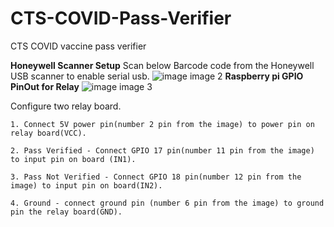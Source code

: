 # CTS-COVID-Pass-Verifier
CTS COVID vaccine pass verifier


**Honeywell Scanner Setup** 
  Scan below Barcode code from the Honeywell USB scanner to enable serial usb.
   ![image](https://user-images.githubusercontent.com/45216584/146660975-41be57b9-7d8a-48f4-a86b-e1d41588aafa.png)
  image 2
**Raspberry pi GPIO PinOut for Relay** 
  ![image](https://user-images.githubusercontent.com/45216584/146830382-7400a04a-d538-48c2-bada-c808d45a6fa4.png)
  image 3

  Configure two relay board.

    1. Connect 5V power pin(number 2 pin from the image) to power pin on relay board(VCC).

    2. Pass Verified - Connect GPIO 17 pin(number 11 pin from the image) to input pin on board (IN1).

    3. Pass Not Verified - Connect GPIO 18 pin(number 12 pin from the image) to input pin on board(IN2).

    4. Ground - connect ground pin (number 6 pin from the image) to ground pin the relay board(GND).
